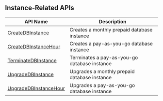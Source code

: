 ## Instance-Related APIs

| API Name | Description |
|---------|---------|
| [CreateDBInstance](/document/api/240/31810) | Creates a monthly prepaid database instance |
| [CreateDBInstanceHour](/document/api/240/31809) | Creates a pay-as-you-go database instance |
| [TerminateDBInstance](/document/api/240/31808) | Terminates a pay-as-you-go database instance |
| [UpgradeDBInstance](/document/api/240/31807) | Upgrades a monthly prepaid database instance |
| [UpgradeDBInstanceHour](/document/api/240/31806) | Upgrades a pay-as-you-go database instance |


